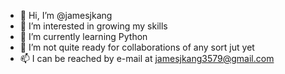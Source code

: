 - 👋 Hi, I’m @jamesjkang
- 👀 I’m interested in growing my skills
- 🌱 I’m currently learning Python
- 💞️ I’m not quite ready for collaborations of any sort jut yet
- 📫 I can be reached by e-mail at jamesjkang3579@gmail.com

<!---
jamesjkang/jamesjkang is a ✨ special ✨ repository because its `README.md` (this file) appears on your GitHub profile.
You can click the Preview link to take a look at your changes.
--->

